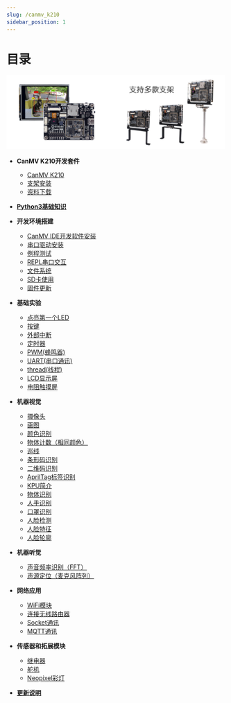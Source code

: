 ```yaml
---
slug: /canmv_k210
sidebar_position: 1
---
```


# 目录

![directory](./img/directory/directory1.png)

- **CanMV K210开发套件**

    - [CanMV K210](./intro/canmv_k210.md)
    - [支架安装](./intro/bracket.md)
    - [资料下载](./intro/download.md)

- [**Python3基础知识**](./python_learn.md)

- **开发环境搭建**

    - [CanMV IDE开发软件安装](./getting_start/canmv_ide.md)
    - [串口驱动安装](./getting_start/driver.md)
    - [例程测试](./getting_start/demo.md)
    - [REPL串口交互](./getting_start/repl.md)
    - [文件系统](./getting_start/file_system.md)
    - [SD卡使用](./getting_start/sd.md)
    - [固件更新](./getting_start/firmware_update.md)

- **基础实验**

    - [点亮第一个LED](./basic_examples/led.md) 
    - [按键](./basic_examples/key.md) 
    - [外部中断](./basic_examples/exti.md) 
    - [定时器](./basic_examples/timer.md) 
    - [PWM(蜂鸣器)](./basic_examples/pwm_beep.md) 
    - [UART(串口通讯)](./basic_examples/uart.md) 
    - [thread(线程)](./basic_examples/thread.md) 
    - [LCD显示屏](./basic_examples/lcd.md) 
    - [电阻触摸屏](./basic_examples/touchscreen.md) 

- **机器视觉**

    - [摄像头](./machine_vision/camera.md) 
    - [画图](./machine_vision/draw.md) 
    - [颜色识别](./machine_vision/color.md) 
    - [物体计数（相同颜色）](./machine_vision/count.md) 
    - [巡线](./machine_vision/line_follow.md)
    - [条形码识别](./machine_vision/barcode.md)
    - [二维码识别](./machine_vision/qr_code.md)
    - [AprilTag标签识别](./machine_vision/apriltag.md) 
    - [KPU简介](./machine_vision/kpu.md) 
    - [物体识别](./machine_vision/object_recognition.md) 
    - [人手识别](./machine_vision/hand_recognition.md) 
    - [口罩识别](./machine_vision/mask_recognition.md) 
    - [人脸检测](./machine_vision/face_detection.md) 
    - [人脸特征](./machine_vision/face_features.md) 
    - [人脸轮廓](./machine_vision/face_outline.md) 

- **机器听觉**

    - [声音频率识别（FFT）](./machine_hearing/fft.md) 
    - [声源定位（麦克风阵列）](./machine_hearing/mic_array.md) 

- **网络应用**

    - [WiFi模块](./network/wifi_module.md) 
    - [连接无线路由器](./network/connect.md) 
    - [Socket通讯](./network/socket.md) 
    - [MQTT通讯](./network/mqtt.md) 

- **传感器和拓展模块**

    - [继电器](./sensor_module/relay.md) 
    - [舵机](./sensor_module/servo.md) 
    - [Neopixel彩灯](./sensor_module/neopixel.md) 

- [**更新说明**](./update.md)


